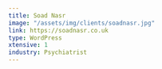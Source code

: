 ```yaml
---
title: Soad Nasr
image: "/assets/img/clients/soadnasr.jpg"
link: https://soadnasr.co.uk
type: WordPress
xtensive: 1
industry: Psychiatrist
---
```


